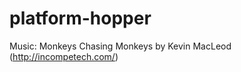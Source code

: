 platform-hopper
===============

Music:
Monkeys Chasing Monkeys by Kevin MacLeod (http://incompetech.com/)